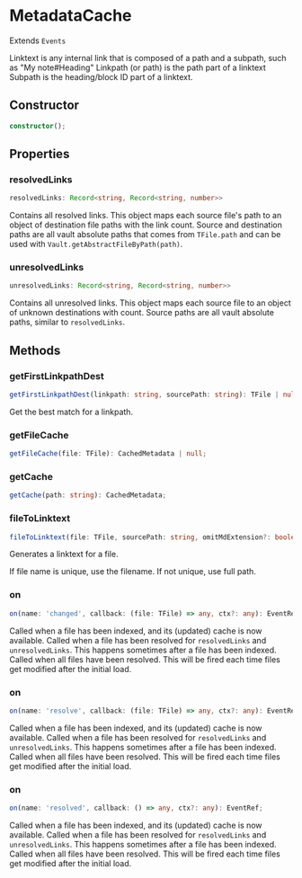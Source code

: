 # MetadataCache

Extends `Events`

Linktext is any internal link that is composed of a path and a subpath, such as "My note#Heading"
Linkpath (or path) is the path part of a linktext
Subpath is the heading/block ID part of a linktext.

## Constructor

```ts
constructor();
```

## Properties

### resolvedLinks

```ts
resolvedLinks: Record<string, Record<string, number>>
```

Contains all resolved links. This object maps each source file's path to an object of destination file paths with the link count.
Source and destination paths are all vault absolute paths that comes from `TFile.path` and can be used with `Vault.getAbstractFileByPath(path)`.

### unresolvedLinks

```ts
unresolvedLinks: Record<string, Record<string, number>>
```

Contains all unresolved links. This object maps each source file to an object of unknown destinations with count.
Source paths are all vault absolute paths, similar to `resolvedLinks`.

## Methods

### getFirstLinkpathDest

```ts
getFirstLinkpathDest(linkpath: string, sourcePath: string): TFile | null;
```

Get the best match for a linkpath.

### getFileCache

```ts
getFileCache(file: TFile): CachedMetadata | null;
```

### getCache

```ts
getCache(path: string): CachedMetadata;
```

### fileToLinktext

```ts
fileToLinktext(file: TFile, sourcePath: string, omitMdExtension?: boolean): string;
```

Generates a linktext for a file.

If file name is unique, use the filename.
If not unique, use full path.

### on

```ts
on(name: 'changed', callback: (file: TFile) => any, ctx?: any): EventRef;
```

Called when a file has been indexed, and its (updated) cache is now available.
Called when a file has been resolved for `resolvedLinks` and `unresolvedLinks`.
This happens sometimes after a file has been indexed.
Called when all files have been resolved. This will be fired each time files get modified after the initial load.

### on

```ts
on(name: 'resolve', callback: (file: TFile) => any, ctx?: any): EventRef;
```

Called when a file has been indexed, and its (updated) cache is now available.
Called when a file has been resolved for `resolvedLinks` and `unresolvedLinks`.
This happens sometimes after a file has been indexed.
Called when all files have been resolved. This will be fired each time files get modified after the initial load.

### on

```ts
on(name: 'resolved', callback: () => any, ctx?: any): EventRef;
```

Called when a file has been indexed, and its (updated) cache is now available.
Called when a file has been resolved for `resolvedLinks` and `unresolvedLinks`.
This happens sometimes after a file has been indexed.
Called when all files have been resolved. This will be fired each time files get modified after the initial load.
